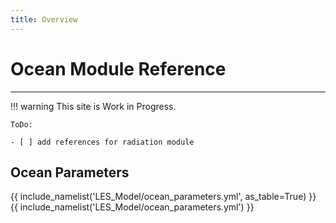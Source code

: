 ```yaml
---
title: Overview
---
```

# Ocean Module Reference

---

!!! warning
    This site is  Work in Progress.

    ToDo:

    - [ ] add references for radiation module
## Ocean Parameters
{{ include_namelist('LES_Model/ocean_parameters.yml', as_table=True) }}
{{ include_namelist('LES_Model/ocean_parameters.yml') }}
